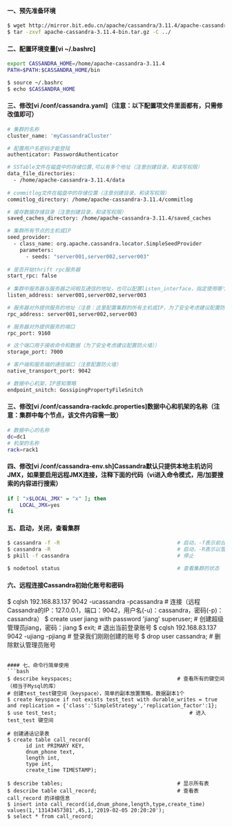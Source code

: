 #### 一、预先准备环境
```bash
$ wget http://mirror.bit.edu.cn/apache/cassandra/3.11.4/apache-cassandra-3.11.4-bin.tar.gz    # 下载安装包
$ tar -zxvf apache-cassandra-3.11.4-bin.tar.gz -C ../                                         # 解压到上层目录
```

#### 二、配置环境变量[vi ~/.bashrc]
```bash
export CASSANDRA_HOME=/home/apache-cassandra-3.11.4
PATH=$PATH:$CASSANDRA_HOME/bin                                                                # linux以 : 号隔开，windows以 ; 号隔开

$ source ~/.bashrc                                                                            # （系统重读配置）在各个机器上执行使配置文件生效（实验：敲个beel然后按Tab键，如果补全了说明配置成功了）
$ echo $CASSANDRA_HOME                                                                        # 查看是否能获取到环境变量的值
```

#### 三、修改[vi /conf/cassandra.yaml]（注意：以下配置项文件里面都有，只需修改值即可）
```bash
# 集群的名称
cluster_name: 'myCassandraCluster'

# 配置用户名密码才能登陆
authenticator: PasswordAuthenticator

# SSTable文件在磁盘中的存储位置,可以有多个地址（注意创建目录，和读写权限）
data_file_directories:
  - /home/apache-cassandra-3.11.4/data
  
# commitlog文件在磁盘中的存储位置（注意创建目录，和读写权限）
commitlog_directory: /home/apache-cassandra-3.11.4/commitlog

# 缓存数据存储目录（注意创建目录，和读写权限）
saved_caches_directory: /home/apache-cassandra-3.11.4/saved_caches

# 集群所有节点的主机或IP
seed_provider:
  - class_name: org.apache.cassandra.locator.SimpleSeedProvider
    parameters:
      - seeds: "server001,server002,server003"
 
# 是否开始thrift rpc服务器 
start_rpc: false
      
# 集群中服务器与服务器之间相互通信的地址，也可以配置listen_interface，指定使用哪个网卡接口。两者选一配置即可，不要同时配置（这里配置集群的所有主机或IP，为了安全考虑建议配置防火墙）   
listen_address: server001,server002,server003

# 服务器对外提供服务的地址（注意：这里配置集群的所有主机或IP，为了安全考虑建议配置防火墙）
rpc_address: server001,server002,server003   

# 服务器对外提供服务的端口
rpc_port: 9160

# 这个端口用于接收命令和数据（为了安全考虑建议配置防火墙））
storage_port: 7000

# 客户端和服务端的通信端口（注意配置防火墙）
native_transport_port: 9042

# 数据中心机架，IP感知策略
endpoint_snitch: GossipingPropertyFileSnitch
```

#### 三、修改[vi /conf/cassandra-rackdc.properties]数据中心和机架的名称（注意：集群中每个节点，该文件内容需一致）
```bash
# 数据中心的名称
dc=dc1
# 机架的名称
rack=rack1
```

#### 四、修改[vi /conf/cassandra-env.sh]Cassandra默认只提供本地主机访问JMX，如果要启用远程JMX连接，注释下面的代码（vi进入命令模式，用/加要搜索的内容进行搜索）
```bash
if [ "x$LOCAL_JMX" = "x" ]; then
    LOCAL_JMX=yes
fi
```

#### 五、启动，关闭，查看集群
```bash
$ cassandra -f -R                                      # 启动，-f表示前台启动，-R表示以管理员身份启动（测试使用）
$ cassandra -R                                         # 启动，-R表示以管理员身份启动（生产可以使用）
$ pkill -f cassandra                                   # 停止

$ nodetool status                                      # 查看集群的状态
```

#### 六、远程连接Cassandra初始化账号和密码
$ cqlsh 192.168.83.137 9042 -ucassandra -pcassandra    # 连接（远程Cassandra的IP：127.0.0.1，端口：9042，用户名(-u)：cassandra，密码(-p)：cassandra）
$ create user jiang with password 'jiang' superuser;   # 创建超级管理员jiang，密码：jiang
$ exit;                                                # 退出当前登录账号
$ cqlsh 192.168.83.137 9042 -ujiang -pjiang            # 登录我们刚刚创建的账号
$ drop user cassandra;                                 # 删除默认管理员账号
```

#### 七、命令行简单使用
```bash
$ describe keyspaces;                                  # 查看所有的键空间（相当于Mysql的库）
# 创建test_test键空间（keyspace），简单的副本放置策略，数据副本1个
$ create keyspace if not exists test_test with durable_writes = true and replication = {'class':'SimpleStrategy','replication_factor':1};
$ use test_test;                                           # 进入 test_test 键空间

# 创建通话记录表
$ create table call_record(
      id int PRIMARY KEY,
      dnum_phone text,
      length int,
      type int,
      create_time TIMESTAMP);
      
$ describe tables;                                     # 显示所有表
$ describe table call_record;                          # 查看表  call_record 的详细信息 
$ insert into call_record(id,dnum_phone,length,type,create_time) values(1,'13143457381',45,1,'2019-02-05 20:20:20');
$ select * from call_record;
```